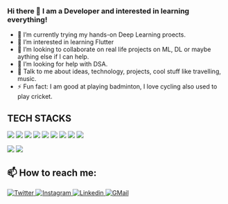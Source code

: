 ### Hi there 👋 I am a Developer and interested in learning everything!




- 🔭 I’m currently trying my hands-on Deep Learning proects.
- 🌱 I’m interested in learning Flutter
- 👯 I’m looking to collaborate on real life projects on ML, DL or maybe aything else if I can help.
- 🤔 I’m looking for help with DSA.
- 💬 Talk to me about ideas, technology, projects, cool stuff like travelling, music.
- ⚡ Fun fact: I am good at playing badminton, I love cycling also used to play cricket.

## TECH STACKS
 <img src = 'https://img.shields.io/badge/sklearn-sklearn-blue'/> <img src = 'https://img.shields.io/badge/-flask-lightgrey'/>
 <img src="https://img.shields.io/badge/-C%2B%2B-red" />
 <img src= 'https://img.shields.io/badge/-python-lightgrey'/>
 <img src = 'https://img.shields.io/badge/-django-purple'/>
 <img src = 'https://img.shields.io/badge/-sql-dark%20blue'/>
 <img src = 'https://img.shields.io/badge/-tensorflow-orange'/>
 <img src = 'https://img.shields.io/badge/-html-light%20orange'/>
 <img src = 'https://img.shields.io/badge/-bootstrap-blue'/>
 


<img src="https://github-readme-stats.vercel.app/api?username=Prachi0203&show_icons=true&theme=radical&count_private=true"/>

<img src="https://github-readme-stats.vercel.app/api/top-langs/?username=Prachi0203&layout=compact"/>

## 📫 How to reach me:
<a href="https://twitter.com/PrachiBindal6?s=09">
  <img
    alt="Twitter"
    src="https://img.shields.io/badge/Twitter-1DA1F2?logo=twitter&logoColor=white&style=for-the-badge"
  />
</a>
<a href="https://www.instagram.com/prachibindal_/">
  <img
    alt="Instagram"
    src="https://img.shields.io/badge/Instagram-E4405F?logo=instagram&logoColor=white&style=for-the-badge"
  />
</a>
<a href="https://www.linkedin.com/in/prachibindal">
  <img
    alt="Linkedin"
    src="https://img.shields.io/badge/linkedin-0077B5?logo=linkedin&logoColor=white&style=for-the-badge"
  />
</a>
<a href="mailto:prachinindal2925@gmail.com">
  <img
    alt="GMail"
    src="https://img.shields.io/badge/Gmail-D14836?style=for-the-badge&logo=gmail&logoColor=white"
  />
</a>


